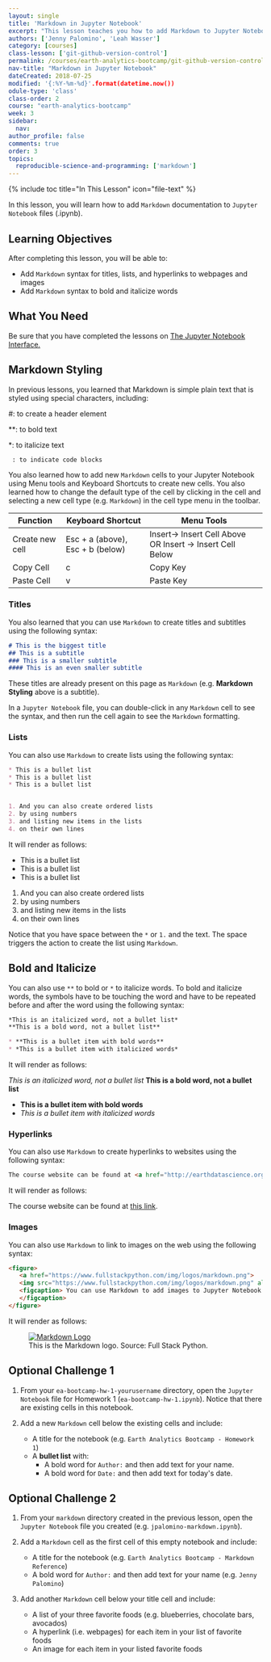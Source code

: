 ```yaml
---
layout: single
title: 'Markdown in Jupyter Notebook'
excerpt: "This lesson teaches you how to add Markdown to Jupyter Notebook files."
authors: ['Jenny Palomino', 'Leah Wasser']
category: [courses]
class-lesson: ['git-github-version-control']
permalink: /courses/earth-analytics-bootcamp/git-github-version-control/markdown-jupyter-notebook/
nav-title: "Markdown in Jupyter Notebook"
dateCreated: 2018-07-25
modified: '{:%Y-%m-%d}'.format(datetime.now())
odule-type: 'class'
class-order: 2
course: "earth-analytics-bootcamp"
week: 3
sidebar:
  nav:
author_profile: false
comments: true
order: 3
topics:
  reproducible-science-and-programming: ['markdown']
---
```

{% include toc title="In This Lesson" icon="file-text" %}

In this lesson, you will learn how to add `Markdown` documentation to `Jupyter Notebook` files (.ipynb).

<div class='notice--success' markdown="1">

## <i class="fa fa-graduation-cap" aria-hidden="true"></i> Learning Objectives

After completing this lesson, you will be able to:

* Add `Markdown` syntax for titles, lists, and hyperlinks to webpages and images
* Add `Markdown` syntax to bold and italicize words 


## <i class="fa fa-check-square-o fa-2" aria-hidden="true"></i> What You Need

Be sure that you have completed the lessons on <a href="{{ site.url }}/courses/earth-analytics-bootcamp/get-started-with-open-science/jupyter-notebook-interface/">The Jupyter Notebook Interface.</a>

</div>
 

## Markdown Styling

In previous lessons, you learned that Markdown is simple plain text that is styled using special characters, including:

#: to create a header element

**: to bold text

*: to italicize text

` : to indicate code blocks`

You also learned how to add new `Markdown` cells to your Jupyter Notebook using Menu tools and Keyboard Shortcuts to create new cells. You also learned how to change the default type of the cell by clicking in the cell and selecting a new cell type (e.g. `Markdown`) in the cell type menu in the toolbar. 

Function  | Keyboard Shortcut | Menu Tools
--- | --- | ---
Create new cell| Esc + a (above), Esc + b (below) | Insert→ Insert Cell Above OR Insert → Insert Cell Below 
Copy Cell | c  | Copy Key
Paste Cell | v | Paste Key


### Titles 

You also learned that you can use `Markdown` to create titles and subtitles using the following syntax:

```markdown
# This is the biggest title
## This is a subtitle
### This is a smaller subtitle
#### This is an even smaller subtitle
```

These titles are already present on this page as `Markdown` (e.g. **Markdown Styling** above is a subtitle). 

In a `Jupyter Notebook` file, you can double-click in any `Markdown` cell to see the syntax, and then run the cell again to see the `Markdown` formatting.


### Lists

You can also use `Markdown` to create lists using the following syntax:

```markdown
* This is a bullet list
* This is a bullet list
* This is a bullet list


1. And you can also create ordered lists
2. by using numbers
3. and listing new items in the lists 
4. on their own lines
```

It will render as follows:

* This is a bullet list
* This is a bullet list
* This is a bullet list


1. And you can also create ordered lists
2. by using numbers
3. and listing new items in the lists 
4. on their own lines

Notice that you have space between the `*` or `1.` and the text. The space triggers the action to create the list using `Markdown`. 


## Bold and Italicize

You can also use `**` to bold or `*` to italicize words.  To bold and italicize words, the symbols have to be touching the word and have to be repeated before and after the word using the following syntax:

```markdown
*This is an italicized word, not a bullet list*
**This is a bold word, not a bullet list**

* **This is a bullet item with bold words**
* *This is a bullet item with italicized words*
```

It will render as follows:

*This is an italicized word, not a bullet list*
**This is a bold word, not a bullet list**

* **This is a bullet item with bold words**
* *This is a bullet item with italicized words*


### Hyperlinks

You can also use `Markdown` to create hyperlinks to websites using the following syntax:

```markdown
The course website can be found at <a href="http://earthdatascience.org/courses/earth-analytics-bootcamp/" target="_blank">this link</a>. 

```

It will render as follows:

The course website can be found at <a href="http://earthdatascience.org/courses/earth-analytics-bootcamp/" target="_blank">this link</a>.


### Images

You can also use `Markdown` to link to images on the web using the following syntax:

```markdown
<figure>
   <a href="https://www.fullstackpython.com/img/logos/markdown.png">
   <img src="https://www.fullstackpython.com/img/logos/markdown.png" alt="You can use Markdown to add images to Jupyter Notebook files, such as this image of the Markdown logo. Source: Full Stack Python."></a>
   <figcaption> You can use Markdown to add images to Jupyter Notebook files, such as this image of the Markdown logo. Source: Full Stack Python.
   </figcaption>
</figure>
```

It will render as follows:

<figure>
   <a href="https://www.fullstackpython.com/img/logos/markdown.png">
   <img src="https://www.fullstackpython.com/img/logos/markdown.png" alt="Markdown Logo"></a>
   <figcaption> This is the Markdown logo. Source: Full Stack Python.
   </figcaption>
</figure>

<div class="notice--warning" markdown="1">

## <i class="fa fa-pencil-square-o" aria-hidden="true"></i> Optional Challenge 1

1. From your `ea-bootcamp-hw-1-yourusername` directory, open the `Jupyter Notebook` file for Homework 1 (`ea-bootcamp-hw-1.ipynb`). Notice that there are existing cells in this notebook. 

2. Add a new `Markdown` cell below the existing cells and include:
    * A title for the notebook (e.g. `Earth Analytics Bootcamp - Homework 1`)
    * A **bullet list** with:
        * A bold word for `Author:` and then add text for your name. 
        * A bold word for `Date:` and then add text for today's date.

</div>

<div class="notice--warning" markdown="1">

## <i class="fa fa-pencil-square-o" aria-hidden="true"></i> Optional Challenge 2

1. From your `markdown` directory created in the previous lesson, open the `Jupyter Notebook` file you created (e.g. `jpalomino-markdown.ipynb`).

2. Add a `Markdown` cell as the first cell of this empty notebook and include:
    * A title for the notebook (e.g. `Earth Analytics Bootcamp - Markdown Reference`)
    * A bold word for `Author:` and then add text for your name (e.g. `Jenny Palomino`)

3. Add another `Markdown` cell below your title cell and include:
    * A list of your three favorite foods (e.g. blueberries, chocolate bars, avocados)
    * A hyperlink (i.e. webpages) for each item in your list of favorite foods
    * An image for each item in your listed favorite foods

</div>

